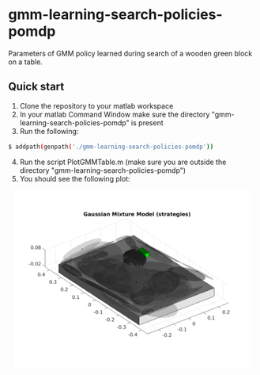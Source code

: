 # gmm-learning-search-policies-pomdp
Parameters of GMM policy learned during search of a wooden green block on a table.

## Quick start

1. Clone the repository to your matlab workspace
2. In your matlab Command Window make sure the directory "gmm-learning-search-policies-pomdp" is present
3. Run the following:
```sh
$ addpath(genpath('./gmm-learning-search-policies-pomdp'))
```
4. Run the script PlotGMMTable.m (make sure you are outside the directory "gmm-learning-search-policies-pomdp")
5. You should see the following plot:

<p align="center">
<img src="docs/gmm.png" width="480">
</p>
